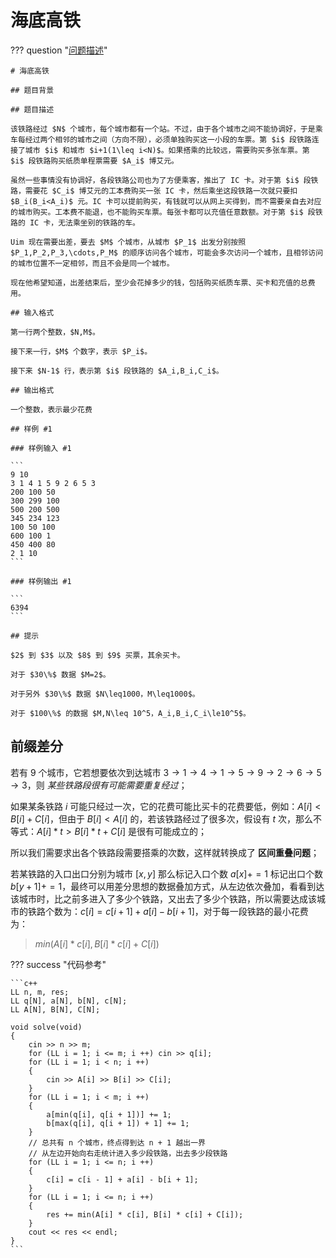 # 海底高铁

??? question "[问题描述](https://www.luogu.com.cn/problem/P3406)"

    # 海底高铁

    ## 题目背景

    ## 题目描述

    该铁路经过 $N$ 个城市，每个城市都有一个站。不过，由于各个城市之间不能协调好，于是乘车每经过两个相邻的城市之间（方向不限），必须单独购买这一小段的车票。第 $i$ 段铁路连接了城市 $i$ 和城市 $i+1(1\leq i<N)$。如果搭乘的比较远，需要购买多张车票。第 $i$ 段铁路购买纸质单程票需要 $A_i$ 博艾元。

    虽然一些事情没有协调好，各段铁路公司也为了方便乘客，推出了 IC 卡。对于第 $i$ 段铁路，需要花 $C_i$ 博艾元的工本费购买一张 IC 卡，然后乘坐这段铁路一次就只要扣 $B_i(B_i<A_i)$ 元。IC 卡可以提前购买，有钱就可以从网上买得到，而不需要亲自去对应的城市购买。工本费不能退，也不能购买车票。每张卡都可以充值任意数额。对于第 $i$ 段铁路的 IC 卡，无法乘坐别的铁路的车。

    Uim 现在需要出差，要去 $M$ 个城市，从城市 $P_1$ 出发分别按照 $P_1,P_2,P_3,\cdots,P_M$ 的顺序访问各个城市，可能会多次访问一个城市，且相邻访问的城市位置不一定相邻，而且不会是同一个城市。

    现在他希望知道，出差结束后，至少会花掉多少的钱，包括购买纸质车票、买卡和充值的总费用。

    ## 输入格式

    第一行两个整数，$N,M$。

    接下来一行，$M$ 个数字，表示 $P_i$。

    接下来 $N-1$ 行，表示第 $i$ 段铁路的 $A_i,B_i,C_i$。

    ## 输出格式

    一个整数，表示最少花费

    ## 样例 #1

    ### 样例输入 #1

    ```
    9 10
    3 1 4 1 5 9 2 6 5 3
    200 100 50
    300 299 100
    500 200 500
    345 234 123
    100 50 100
    600 100 1
    450 400 80
    2 1 10
    ```

    ### 样例输出 #1

    ```
    6394
    ```

    ## 提示

    $2$ 到 $3$ 以及 $8$ 到 $9$ 买票，其余买卡。

    对于 $30\%$ 数据 $M=2$。

    对于另外 $30\%$ 数据 $N\leq1000，M\leq1000$。

    对于 $100\%$ 的数据 $M,N\leq 10^5，A_i,B_i,C_i\le10^5$。

## 前缀差分

若有 $9$ 个城市，它若想要依次到达城市 $3 \rightarrow 1 \rightarrow 4 \rightarrow 1 \rightarrow 5 \rightarrow 9\rightarrow 2 \rightarrow 6 \rightarrow 5 \rightarrow 3$，则 *某些铁路段很有可能需要重复经过*；

如果某条铁路 $i$ 可能只经过一次，它的花费可能比买卡的花费要低，例如：$A[i] < B[i] + C[i]$，但由于 $B[i] < A[i]$ 的，若该铁路经过了很多次，假设有 $t$ 次，那么不等式：$A[i] * t > B[i] * t + C[i]$ 是很有可能成立的；

所以我们需要求出各个铁路段需要搭乘的次数，这样就转换成了 **区间重叠问题**；

若某铁路的入口出口分别为城市 $[x, y]$ 那么标记入口个数 $a[x] += 1$ 标记出口个数 $b[y + 1] += 1$，最终可以用差分思想的数据叠加方式，从左边依次叠加，看看到达该城市时，比之前多进入了多少个铁路，又出去了多少个铁路，所以需要达成该城市的铁路个数为：$c[i] = c[i + 1] + a[i] - b[i + 1]$，对于每一段铁路的最小花费为：

> $min(A[i] * c[i], B[i] * c[i] + C[i])$

??? success "代码参考"

    ```c++
    LL n, m, res;
    LL q[N], a[N], b[N], c[N];
    LL A[N], B[N], C[N];

    void solve(void)
    {
        cin >> n >> m;
        for (LL i = 1; i <= m; i ++) cin >> q[i];
        for (LL i = 1; i < n; i ++) 
        {
            cin >> A[i] >> B[i] >> C[i];
        }
        for (LL i = 1; i < m; i ++)
        {
            a[min(q[i], q[i + 1])] += 1;
            b[max(q[i], q[i + 1]) + 1] += 1;
        }
        // 总共有 n 个城市，终点得到达 n + 1 越出一界
        // 从左边开始向右走统计进入多少段铁路，出去多少段铁路
        for (LL i = 1; i <= n; i ++)
        {
            c[i] = c[i - 1] + a[i] - b[i + 1];
        }
        for (LL i = 1; i <= n; i ++)
        {
            res += min(A[i] * c[i], B[i] * c[i] + C[i]);
        }
        cout << res << endl;
    }
    ```